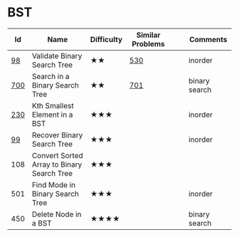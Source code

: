
# BST
Id	|Name	|Difficulty	|Similar Problems|||							Comments
--- | --- |--- | ---                   |---|---|---
[98](https://leetcode.com/problems/validate-binary-search-tree/)	| Validate Binary Search Tree|	★★	|[530](https://leetcode.com/problems/minimum-absolute-difference-in-bst/)	|		| |		inorder
[700](https://leetcode.com/problems/search-in-a-binary-search-tree/)	|Search in a Binary Search Tree|	★★|	[701](https://leetcode.com/problems/insert-into-a-binary-search-tree/)	|||				binary search
[230](https://leetcode.com/problems/kth-smallest-element-in-a-bst/)|	Kth Smallest Element in a BST|	★★★		||||				inorder
[99](https://leetcode.com/problems/recover-binary-search-tree/)	|Recover Binary Search Tree	|★★★||||						inorder
108	|Convert Sorted Array to Binary Search Tree|	★★★	||||					
501	|Find Mode in Binary Search Tree|	★★★			||||			inorder
450	|Delete Node in a BST|	★★★★		||||				binary search
